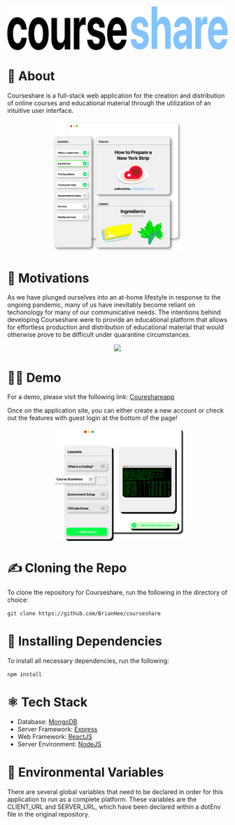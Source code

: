 <p align='center'><img src='https://github.com/BrianHee/courseshare/blob/main/client/src/assets/logo2.png' height='100' /></p>

# 🤔 About

Courseshare is a full-stack web application for the creation and distribution of online courses and educational material
through the utilization of an intuitive user interface.

<p align='center'><img src='https://github.com/BrianHee/courseshare/blob/main/client/src/assets/blocka.png' width='300'/></p>

# 🤘 Motivations

As we have plunged ourselves into an at-home lifestyle in response to the ongoing pandemic, many of us have inevitably
become reliant on techonology for many of our communicative needs. The intentions behind developing Courseshare were to
provide an educational platform that allows for effortless production and distribution of educational material that
would otherwise prove to be difficult under quarantine circumstances.

<p align='center'><img src='https://www.courseshareapp.com/static/media/example2.2db144ba.png' width='300'/></p>

# 🧑‍💻 Demo

For a demo, please visit the following link: [Coureshareapp](https://courseshareapp.com)

Once on the application site, you can either create a new account or check out the features with guest login at the
bottom of the page!

<p align='center'><img src='https://github.com/BrianHee/courseshare/blob/main/client/src/assets/example1.png' width='300' /></p>

# ✍️ Cloning the Repo

To clone the repository for Courseshare, run the following in the directory of choice:

```
git clone https://github.com/BrianHee/courseshare
```

# 📡 Installing Dependencies

To install all necessary dependencies, run the following:

```
npm install
```

# ⚛️ Tech Stack

-   Database: [MongoDB](https://mongodb.com)
-   Server Framework: [Express](https://expressjs.com)
-   Web Framework: [ReactJS](https://reactjs.org)
-   Server Environment: [NodeJS](https://nodejs.org)

# 🌳 Environmental Variables

There are several global variables that need to be declared in order for this application to run as a complete platform.
These variables are the CLIENT_URL and SERVER_URL, which have been declared within a dotEnv file in the original
repository.
